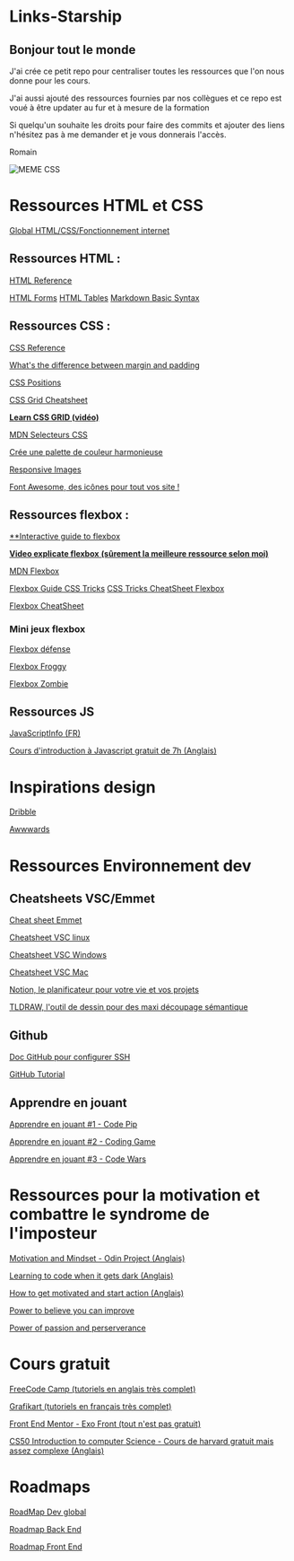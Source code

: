 # Links-Starship

## Bonjour tout le monde

J'ai crée ce petit repo pour centraliser toutes les ressources que l'on nous donne pour les cours.  

J'ai aussi ajouté des ressources fournies par nos collègues et ce repo est voué à être updater au fur et à mesure de la formation  

Si quelqu'un souhaite les droits pour faire des commits et ajouter des liens n'hésitez pas à me demander et je vous donnerais l'accès.

Romain

![MEME CSS](https://i.redd.it/bptzx7ur4uj11.jpg)



# **Ressources HTML et CSS**

[Global HTML/CSS/Fonctionnement internet ](https://www.internetingishard.com/)

## **Ressources HTML** :

[HTML Reference](https://htmlreference.io/)

[HTML Forms](https://htmlreference.io/forms/)
[HTML Tables](https://htmlreference.io/tables/)
[Markdown Basic Syntax](https://www.markdownguide.org/basic-syntax/)
[]()
## **Ressources CSS** :

[CSS Reference](https://cssreference.io/)

[What's the difference between margin and padding](https://blog.hubspot.com/website/css-margin-vs-padding#:~:text=In%20CSS%2C%20a%20margin%20is,the%20space%20inside%20an%20element.)

[CSS Positions](https://codepen.io/jeremiebold/pen/qBYXJGo)

[CSS Grid Cheatsheet ](https://grid.malven.co/)


[**Learn CSS GRID (vidéo)**](https://www.youtube.com/watch?v=EiNiSFIPIQE&ab_channel=SlayingTheDragon)

[MDN Selecteurs CSS](https://developer.mozilla.org/fr/docs/Web/CSS/CSS_Selectors#les_combinateurs)
[]()

[Crée une palette de couleur harmonieuse](https://coolors.co/f85a3e-ff7733-e15634-e63b2e-e1e6e1)

[Responsive Images](https://www.alsacreations.com/article/lire/1621-responsive-images-srcset.html)

[Font Awesome, des icônes pour tout vos site !](https://fontawesome.com/)
## **Ressources flexbox** :

[**Interactive guide to flexbox ](https://www.joshwcomeau.com/css/interactive-guide-to-flexbox/)

[**Video explicate flexbox** **(sûrement la meilleure ressource selon moi)**](https://www.youtube.com/watch?v=phWxA89Dy94&ab_channel=SlayingTheDragon)

[MDN Flexbox](https://developer.mozilla.org/fr/docs/Web/CSS/CSS_Flexible_Box_Layout/Basic_Concepts_of_Flexbox)

[Flexbox Guide CSS Tricks](https://css-tricks.com/snippets/css/a-guide-to-flexbox/)
[CSS Tricks CheatSheet Flexbox](https://css-tricks.com/wp-content/uploads/2022/02/css-flexbox-poster.png)

[Flexbox CheatSheet](https://flexbox.malven.co/)

### **Mini jeux flexbox**
[Flexbox défense](http://www.flexboxdefense.com/)

[Flexbox Froggy](https://flexboxfroggy.com/#fr)

[Flexbox Zombie](https://mastery.games/flexboxzombies/)

## Ressources JS

[JavaScriptInfo (FR)](https://fr.javascript.info/)

[Cours d'introduction à Javascript gratuit de 7h (Anglais)](https://scrimba.com/learn/learnjavascript)


# **Inspirations design**

[Dribble](https://dribbble.com/)

[Awwwards](https://www.awwwards.com/)



# **Ressources Environnement dev**

## **Cheatsheets VSC/Emmet**
[Cheat sheet Emmet](https://docs.emmet.io/cheat-sheet/)

[Cheatsheet VSC linux](https://code.visualstudio.com/shortcuts/keyboard-shortcuts-linux.pdf)

[Cheatsheet VSC Windows](https://code.visualstudio.com/shortcuts/keyboard-shortcuts-windows.pdf)

[Cheatsheet VSC Mac](https://code.visualstudio.com/shortcuts/keyboard-shortcuts-macos.pdf)

[Notion, le planificateur pour votre vie et vos projets](https://www.notion.so/fr-fr)

[TLDRAW, l'outil de dessin pour des maxi découpage sémantique](https://www.tldraw.com/)

## **Github**

[Doc GitHub pour configurer SSH](https://docs.github.com/fr/authentication/connecting-to-github-with-ssh)

[GitHub Tutorial ](https://www.youtube.com/watch?v=iv8rSLsi1xo&ab_channel=AnsonAlexander)


## **Apprendre en jouant** 
[Apprendre en jouant #1 - Code Pip](https://codepip.com/)

[Apprendre en jouant #2 - Coding Game](https://www.codingame.com/start)

[Apprendre en jouant #3 - Code Wars](https://www.codewars.com/)


# **Ressources pour la motivation et combattre le syndrome de l'imposteur**
[Motivation and Mindset - Odin Project (Anglais)](https://www.theodinproject.com/lessons/foundations-motivation-and-mindset)

[Learning to code when it gets dark (Anglais)](https://www.freecodecamp.org/news/learning-to-code-when-it-gets-dark-e485edfb58fd#.yjh0fehje)

[How to get motivated and start action (Anglais)](https://markmanson.net/how-to-get-motivated)

[Power to believe you can improve](https://www.ted.com/talks/carol_dweck_the_power_of_believing_that_you_can_improve)

[Power of passion and perserverance](https://www.ted.com/talks/angela_lee_duckworth_grit_the_power_of_passion_and_perseverance)

[]()
# **Cours gratuit**


[FreeCode Camp (tutoriels en anglais très complet)](https://www.freecodecamp.org/learn)

[Grafikart (tutoriels en français très complet)](https://grafikart.fr/formations)

[Front End Mentor - Exo Front (tout n'est pas gratuit)](https://www.frontendmentor.io/challenges)

[CS50 Introduction to computer Science - Cours de harvard gratuit mais assez complexe (Anglais)](https://www.edx.org/course/introduction-computer-science-harvardx-cs50x)


# **Roadmaps**
[RoadMap Dev global](https://www.mindmeister.com/fr/1701207547/d-veloppement-web?fullscreen=1#)

[Roadmap Back End](https://roadmap.sh/backend)

[Roadmap Front End](https://roadmap.sh/frontend)
[]()
[]()
[]()



